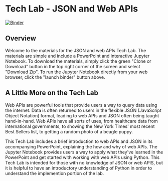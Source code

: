 # Tech Lab - JSON and Web APIs
[![Binder](https://mybinder.org/badge_logo.svg)](https://mybinder.org/v2/gh/cra-international/JSON-Web-APIs/HEAD?filepath=JSON%20and%20Web%20APIs%20Python%20Example.ipynb)

## Overview
Welcome to the materials for the JSON and web APIs Tech Lab. The materials are simple and include a PowerPoint and interactive Jupyter Notebook. To download the materials, simply click the green "Clone or Download" button in the top right corner of the screen and select "Download Zip". To run the Jupyter Notebook directly from your web browser, click the "launch binder" button above.

## A Little More on the Tech Lab
Web APIs are powerful tools that provide users a way to query data using the internet. Data is often returned to users in the flexible JSON (JavaScript Object Notation) format, leading to web APIs and JSON often being taught hand-in-hand. Web APIs have all sorts of uses, from healthcare data from international governments, to showing the New York Times' most recent Best Sellers list, to getting a random photo of a beagle puppy. 

This Tech Lab includes a brief introduction to web APIs and JSON in its accompanying PowerPoint, explaining the how and why of web APIs. The Jupyter Notebook provides users a way  to apply what they've learned in the PowerPoint and get started with working with web APIs using Python. This Tech Lab is intended for those with no knowledge of JSON or web APIS, but it is helpful to have an introductory understanding of Python in order to understand the implemention portion of the lab. 
